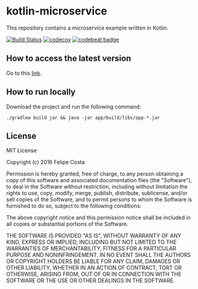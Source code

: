 # kotlin-microservice

This repository contains a microservice example written in Kotlin.

[![Build Status](https://travis-ci.org/fcostaa/kotlin-microservice.svg?branch=master)](https://travis-ci.org/fcostaa/kotlin-microservice) [![codecov](https://codecov.io/gh/fcostaa/kotlin-microservice/branch/master/graph/badge.svg)](https://codecov.io/gh/fcostaa/kotlin-microservice) [![codebeat badge](https://codebeat.co/badges/b5a0014a-b81f-4124-ab46-3e1a7197e4dd)](https://codebeat.co/projects/github-com-fcostaa-kotlin-microservice-master)

How to access the latest version
-------
Go to this [link](http://kotlinmicroservice-fcosta.rhcloud.com).


How to run locally
-------
Download the project and run the following command:
```
./gradlew build jar && java -jar app/build/libs/app-*.jar
```


License
-------

  MIT License
  
  Copyright (c) 2016 Felipe Costa
  
  Permission is hereby granted, free of charge, to any person obtaining a copy
  of this software and associated documentation files (the "Software"), to deal
  in the Software without restriction, including without limitation the rights
  to use, copy, modify, merge, publish, distribute, sublicense, and/or sell
  copies of the Software, and to permit persons to whom the Software is
  furnished to do so, subject to the following conditions:
  
  The above copyright notice and this permission notice shall be included in all
  copies or substantial portions of the Software.
  
  THE SOFTWARE IS PROVIDED "AS IS", WITHOUT WARRANTY OF ANY KIND, EXPRESS OR
  IMPLIED, INCLUDING BUT NOT LIMITED TO THE WARRANTIES OF MERCHANTABILITY,
  FITNESS FOR A PARTICULAR PURPOSE AND NONINFRINGEMENT. IN NO EVENT SHALL THE
  AUTHORS OR COPYRIGHT HOLDERS BE LIABLE FOR ANY CLAIM, DAMAGES OR OTHER
  LIABILITY, WHETHER IN AN ACTION OF CONTRACT, TORT OR OTHERWISE, ARISING FROM,
  OUT OF OR IN CONNECTION WITH THE SOFTWARE OR THE USE OR OTHER DEALINGS IN THE
  SOFTWARE.
